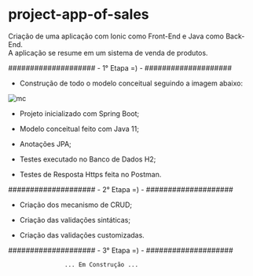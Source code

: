 # project-app-of-sales

Criação de uma aplicação com Ionic como Front-End  e Java como Back-End.  
A aplicação se resume em um sistema de venda de produtos.

#################### - 1° Etapa =) - ####################

 - Construção de todo o modelo conceitual seguindo a imagem abaixo:
 
![mc](https://user-images.githubusercontent.com/48281531/185727696-965a4c2b-042e-4a1e-a90f-df8bb9c123cc.png)
 
 
 - Projeto inicializado com Spring Boot;
 
 - Modelo conceitual feito com Java 11;
 
 - Anotações JPA;
 
 - Testes executado no Banco de Dados H2;
 
 - Testes de Resposta Https feita no Postman.
 

#################### - 2° Etapa =) - ####################

- Criação dos mecanismo de CRUD;

- Criação das validações sintáticas;

- Criação das validações customizadas.

#################### - 3° Etapa =) - ####################

                    ... Em Construção ...
